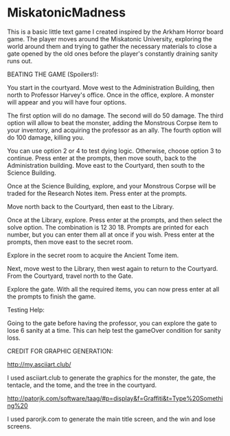 # MiskatonicMadness

This is a basic little text game I created inspired by the Arkham Horror board game. The player moves
around the Miskatonic University, exploring the world around them and trying to gather the necessary
materials to close a gate opened by the old ones before the player's constantly draining sanity runs out.

BEATING THE GAME (Spoilers!):

You start in the courtyard. Move west to the Administration Building, then north to Professor Harvey's
office. Once in the office, explore. A monster will appear and you will have four options.

The first option will do no damage.
The second will do 50 damage.
The third option will allow to beat the monster, adding the Monstrous Corpse item to your inventory,
and acquiring the professor as an ally.
The fourth option will do 100 damage, killing you.

You can use option 2 or 4 to test dying logic.
Otherwise, choose option 3 to continue. Press enter at the prompts, then move south, back
to the Administration building. Move east to the Courtyard, then south to the Science Building.

Once at the Science Building, explore, and your Monstrous Corpse will be traded for the Research
Notes item. Press enter at the prompts.

Move north back to the Courtyard, then east to the Library.

Once at the Library, explore. Press enter at the prompts, and then select the solve option.
The combination is 12 30 18. Prompts are printed for each number, but you can enter them all at once
if you wish. Press enter at the prompts, then move east to the secret room.

Explore in the secret room to acquire the Ancient Tome item.

Next, move west to the Library, then west again to return to the Courtyard. From the Courtyard,
travel north to the Gate.

Explore the gate. With all the required items, you can now press enter at all the prompts to
finish the game.

Testing Help:

Going to the gate before having the professor, you can explore the gate to lose 6 sanity at a time.
This can help test the gameOver condition for sanity loss.

CREDIT FOR GRAPHIC GENERATION:

http://my.asciiart.club/

I used asciiart.club to generate the graphics for the monster, the gate, the tentacle, and the
tome, and the tree in the courtyard.

http://patorjk.com/software/taag/#p=display&f=Graffiti&t=Type%20Something%20

I used parorjk.com to generate the main title screen, and the win and lose screens.
